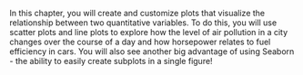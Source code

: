 In this chapter, you will create and customize plots that visualize the relationship between two quantitative variables. 
To do this, you will use scatter plots and line plots to explore how the level of air pollution in a city changes over the course of a day and how horsepower relates to fuel efficiency in cars. 
You will also see another big advantage of using Seaborn - the ability to easily create subplots in a single figure!
